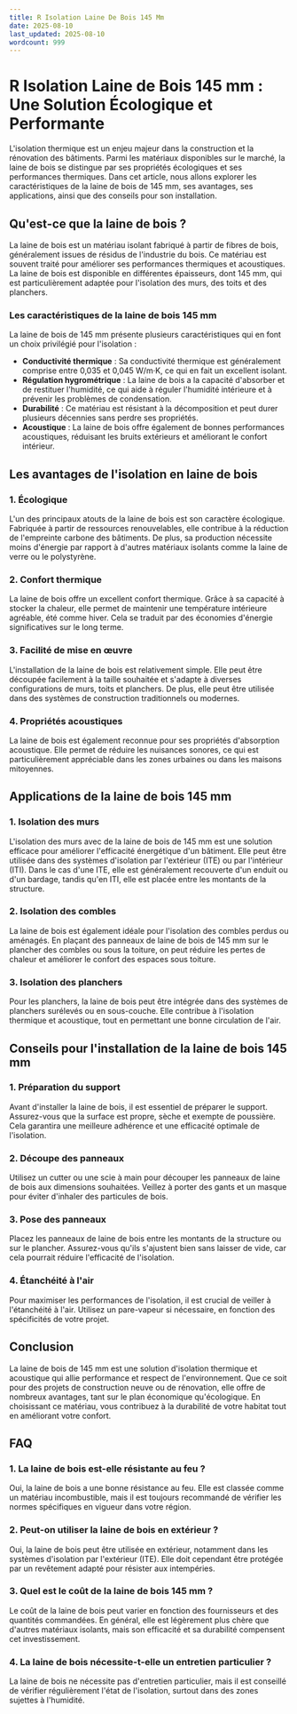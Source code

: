 ```yaml
---
title: R Isolation Laine De Bois 145 Mm
date: 2025-08-10
last_updated: 2025-08-10
wordcount: 999
---
```


# R Isolation Laine de Bois 145 mm : Une Solution Écologique et Performante

L'isolation thermique est un enjeu majeur dans la construction et la rénovation des bâtiments. Parmi les matériaux disponibles sur le marché, la laine de bois se distingue par ses propriétés écologiques et ses performances thermiques. Dans cet article, nous allons explorer les caractéristiques de la laine de bois de 145 mm, ses avantages, ses applications, ainsi que des conseils pour son installation.

## Qu'est-ce que la laine de bois ?

La laine de bois est un matériau isolant fabriqué à partir de fibres de bois, généralement issues de résidus de l'industrie du bois. Ce matériau est souvent traité pour améliorer ses performances thermiques et acoustiques. La laine de bois est disponible en différentes épaisseurs, dont 145 mm, qui est particulièrement adaptée pour l'isolation des murs, des toits et des planchers.

### Les caractéristiques de la laine de bois 145 mm

La laine de bois de 145 mm présente plusieurs caractéristiques qui en font un choix privilégié pour l'isolation :

- **Conductivité thermique** : Sa conductivité thermique est généralement comprise entre 0,035 et 0,045 W/m·K, ce qui en fait un excellent isolant.
- **Régulation hygrométrique** : La laine de bois a la capacité d'absorber et de restituer l'humidité, ce qui aide à réguler l'humidité intérieure et à prévenir les problèmes de condensation.
- **Durabilité** : Ce matériau est résistant à la décomposition et peut durer plusieurs décennies sans perdre ses propriétés.
- **Acoustique** : La laine de bois offre également de bonnes performances acoustiques, réduisant les bruits extérieurs et améliorant le confort intérieur.

## Les avantages de l'isolation en laine de bois

### 1. Écologique

L'un des principaux atouts de la laine de bois est son caractère écologique. Fabriquée à partir de ressources renouvelables, elle contribue à la réduction de l'empreinte carbone des bâtiments. De plus, sa production nécessite moins d'énergie par rapport à d'autres matériaux isolants comme la laine de verre ou le polystyrène.

### 2. Confort thermique

La laine de bois offre un excellent confort thermique. Grâce à sa capacité à stocker la chaleur, elle permet de maintenir une température intérieure agréable, été comme hiver. Cela se traduit par des économies d'énergie significatives sur le long terme.

### 3. Facilité de mise en œuvre

L'installation de la laine de bois est relativement simple. Elle peut être découpée facilement à la taille souhaitée et s'adapte à diverses configurations de murs, toits et planchers. De plus, elle peut être utilisée dans des systèmes de construction traditionnels ou modernes.

### 4. Propriétés acoustiques

La laine de bois est également reconnue pour ses propriétés d'absorption acoustique. Elle permet de réduire les nuisances sonores, ce qui est particulièrement appréciable dans les zones urbaines ou dans les maisons mitoyennes.

## Applications de la laine de bois 145 mm

### 1. Isolation des murs

L'isolation des murs avec de la laine de bois de 145 mm est une solution efficace pour améliorer l'efficacité énergétique d'un bâtiment. Elle peut être utilisée dans des systèmes d'isolation par l'extérieur (ITE) ou par l'intérieur (ITI). Dans le cas d'une ITE, elle est généralement recouverte d'un enduit ou d'un bardage, tandis qu'en ITI, elle est placée entre les montants de la structure.

### 2. Isolation des combles

La laine de bois est également idéale pour l'isolation des combles perdus ou aménagés. En plaçant des panneaux de laine de bois de 145 mm sur le plancher des combles ou sous la toiture, on peut réduire les pertes de chaleur et améliorer le confort des espaces sous toiture.

### 3. Isolation des planchers

Pour les planchers, la laine de bois peut être intégrée dans des systèmes de planchers surélevés ou en sous-couche. Elle contribue à l'isolation thermique et acoustique, tout en permettant une bonne circulation de l'air.

## Conseils pour l'installation de la laine de bois 145 mm

### 1. Préparation du support

Avant d'installer la laine de bois, il est essentiel de préparer le support. Assurez-vous que la surface est propre, sèche et exempte de poussière. Cela garantira une meilleure adhérence et une efficacité optimale de l'isolation.

### 2. Découpe des panneaux

Utilisez un cutter ou une scie à main pour découper les panneaux de laine de bois aux dimensions souhaitées. Veillez à porter des gants et un masque pour éviter d'inhaler des particules de bois.

### 3. Pose des panneaux

Placez les panneaux de laine de bois entre les montants de la structure ou sur le plancher. Assurez-vous qu'ils s'ajustent bien sans laisser de vide, car cela pourrait réduire l'efficacité de l'isolation.

### 4. Étanchéité à l'air

Pour maximiser les performances de l'isolation, il est crucial de veiller à l'étanchéité à l'air. Utilisez un pare-vapeur si nécessaire, en fonction des spécificités de votre projet.

## Conclusion

La laine de bois de 145 mm est une solution d'isolation thermique et acoustique qui allie performance et respect de l'environnement. Que ce soit pour des projets de construction neuve ou de rénovation, elle offre de nombreux avantages, tant sur le plan économique qu'écologique. En choisissant ce matériau, vous contribuez à la durabilité de votre habitat tout en améliorant votre confort.

## FAQ

### 1. La laine de bois est-elle résistante au feu ?

Oui, la laine de bois a une bonne résistance au feu. Elle est classée comme un matériau incombustible, mais il est toujours recommandé de vérifier les normes spécifiques en vigueur dans votre région.

### 2. Peut-on utiliser la laine de bois en extérieur ?

Oui, la laine de bois peut être utilisée en extérieur, notamment dans les systèmes d'isolation par l'extérieur (ITE). Elle doit cependant être protégée par un revêtement adapté pour résister aux intempéries.

### 3. Quel est le coût de la laine de bois 145 mm ?

Le coût de la laine de bois peut varier en fonction des fournisseurs et des quantités commandées. En général, elle est légèrement plus chère que d'autres matériaux isolants, mais son efficacité et sa durabilité compensent cet investissement.

### 4. La laine de bois nécessite-t-elle un entretien particulier ?

La laine de bois ne nécessite pas d'entretien particulier, mais il est conseillé de vérifier régulièrement l'état de l'isolation, surtout dans des zones sujettes à l'humidité.